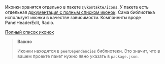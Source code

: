 Иконки хранятся отдельно в пакете `@vkontakte/icons`. У пакета есть
 отдельная [документация с полным списком иконок](https://vkcom.github.io/icons). Сама библиотека использует иконки
 в качестве зависимости. Компоненты вроде PanelHeaderEdit, Radio.

[Полный список иконок](https://vkcom.github.io/icons)

> **Важно**
>
> Иконки находятся в `peerDependencies` библиотеки. Это значит, что в вашем проекте пакет нужно явно указать в `package.json`.
